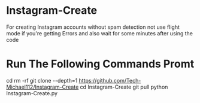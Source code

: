 # Instagram-Create
For creating Instagram accounts without spam detection 
not
use flight mode if you're getting Errors
and also wait for some minutes after using the code

# Run The Following Commands Promt

cd
rm -rf 
git clone --depth=1 https://github.com/Tech-Michael112/Instagram-Create
cd Instagram-Create
git pull
python Instagram-Create.py

